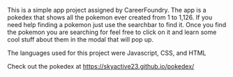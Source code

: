 This is a simple app project assigned by CareerFoundry. The app is a pokedex that shows all the pokemon ever created from 1 to 1,126. If you need help finding a pokemon just use the searchbar to find it. Once you find the pokemon you are searching for feel free to click on it and learn some cool stuff about them in the modal that will pop up.

The languages used for this project were Javascript, CSS, and HTML

Check out the pokedex at https://skyactive23.github.io/pokedex/
